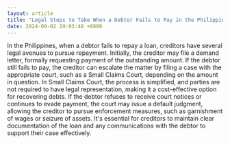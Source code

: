```yaml
---
layout: article
title: "Legal Steps to Take When a Debtor Fails to Pay in the Philippines"
date: 2024-09-02 19:03:48 +0800
---
```


<p>In the Philippines, when a debtor fails to repay a loan, creditors have several legal avenues to pursue repayment. Initially, the creditor may file a demand letter, formally requesting payment of the outstanding amount. If the debtor still fails to pay, the creditor can escalate the matter by filing a case with the appropriate court, such as a Small Claims Court, depending on the amount in question. In Small Claims Court, the process is simplified, and parties are not required to have legal representation, making it a cost-effective option for recovering debts. If the debtor refuses to receive court notices or continues to evade payment, the court may issue a default judgment, allowing the creditor to pursue enforcement measures, such as garnishment of wages or seizure of assets. It's essential for creditors to maintain clear documentation of the loan and any communications with the debtor to support their case effectively.</p>